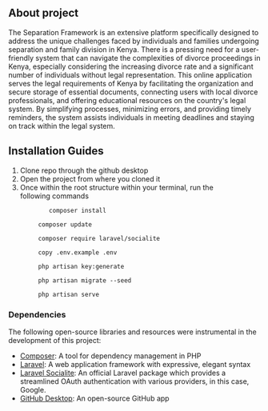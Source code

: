 ## About project

The Separation Framework is an extensive platform specifically designed to address the unique challenges faced by individuals and families undergoing separation and family division in Kenya. There is a pressing need for a user-friendly system that can navigate the complexities of divorce proceedings in Kenya, especially considering the increasing divorce rate and a significant number of individuals without legal representation. This online application serves the legal requirements of Kenya by facilitating the organization and secure storage of essential documents, connecting users with local divorce professionals, and offering educational resources on the country's legal system. By simplifying processes, minimizing errors, and providing timely reminders, the system assists individuals in meeting deadlines and staying on track within the legal system.
## Installation Guides
1. Clone repo through the github desktop
2. Open the project from where you cloned it
3. Once within the root structure within your terminal, run the following commands
    ```shell
            composer install
    ```
   ```shell
        composer update
   ```
   ```shell
        composer require laravel/socialite
   ```
   ```shell
        copy .env.example .env
   ```
   ```shell
        php artisan key:generate
   ```
   ```shell
        php artisan migrate --seed
   ```
   ```shell
        php artisan serve
   ```

### Dependencies

The following open-source libraries and resources were instrumental in the development of this project:

- [Composer](https://getcomposer.org/): A tool for dependency management in PHP
- [Laravel](https://laravel.com/): A web application framework with expressive, elegant syntax
- [Laravel Socialite](https://laravel.com/docs/socialite): An official Laravel package which provides a streamlined
  OAuth authentication with various providers, in this case, Google.
- [GitHub Desktop](https://desktop.github.com/): An open-source GitHub app
